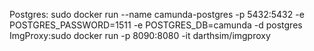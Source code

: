 Postgres: sudo docker run --name camunda-postgres -p 5432:5432  -e POSTGRES_PASSWORD=1511 -e POSTGRES_DB=camunda -d postgres
ImgProxy:sudo docker run -p 8090:8080 -it darthsim/imgproxy